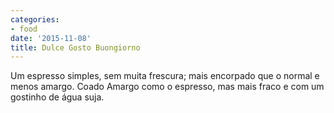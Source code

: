 ```yaml
---
categories:
- food
date: '2015-11-08'
title: Dulce Gosto Buongiorno
---
```


Um espresso simples, sem muita frescura; mais encorpado que o normal e menos amargo. Coado Amargo como o espresso, mas mais fraco e com um gostinho de água suja.